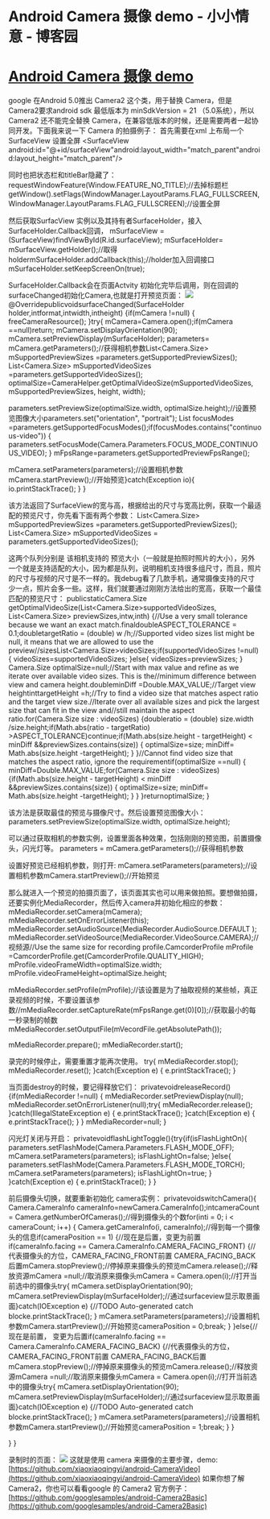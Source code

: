 
# Android Camera  摄像 demo - 小小情意 - 博客园






# [Android Camera  摄像 demo](https://www.cnblogs.com/xiaoxiaoqingyi/p/7016312.html)
google 在Android 5.0推出 Camera2 这个类，用于替换 Camera，但是Camera2要求android sdk 最低版本为 minSdkVersion = 21 （5.0系统），所以Camera2 还不能完全替换 Camera，在兼容低版本的时候，还是需要两者一起协同开发。下面我来说一下 Camera 的拍摄例子：
首先需要在xml 上布局一个 SurfaceView 设置全屏
<SurfaceView
android:id="@+id/surfaceView"android:layout_width="match_parent"android:layout_height="match_parent"/>

同时也把状态栏和titleBar隐藏了：
requestWindowFeature(Window.FEATURE_NO_TITLE);//去掉标题栏getWindow().setFlags(WindowManager.LayoutParams.FLAG_FULLSCREEN,
WindowManager.LayoutParams.FLAG_FULLSCREEN);//设置全屏


然后获取SurfacView 实例以及其持有者SurfaceHolder，接入SurfaceHolder.Callback回调，
mSurfaceView =(SurfaceView)findViewById(R.id.surfaceView);
mSurfaceHolder= mSurfaceView.getHolder();//取得holdermSurfaceHolder.addCallback(this);//holder加入回调接口mSurfaceHolder.setKeepScreenOn(true);

SurfaceHolder.Callback会在页面Actvity 初始化完毕后调用，则在回调的surfaceChanged初始化Camera,也就是打开预览页面：
![](https://images2015.cnblogs.com/blog/804587/201706/804587-20170615104321493-1429594993.jpg)
@OverridepublicvoidsurfaceChanged(SurfaceHolder holder,intformat,intwidth,intheight) {if(mCamera !=null) {
freeCameraResource();
}try{
mCamera=Camera.open();if(mCamera ==null)return;
mCamera.setDisplayOrientation(90);
mCamera.setPreviewDisplay(mSurfaceHolder);
parameters= mCamera.getParameters();//获得相机参数List<Camera.Size> mSupportedPreviewSizes =parameters.getSupportedPreviewSizes();
List<Camera.Size> mSupportedVideoSizes =parameters.getSupportedVideoSizes();
optimalSize=CameraHelper.getOptimalVideoSize(mSupportedVideoSizes,
mSupportedPreviewSizes, height, width);
 
parameters.setPreviewSize(optimalSize.width, optimalSize.height);//设置预览图像大小parameters.set("orientation", "portrait");
List<String> focusModes =parameters.getSupportedFocusModes();if(focusModes.contains("continuous-video")) {
parameters.setFocusMode(Camera.Parameters.FOCUS_MODE_CONTINUOUS_VIDEO);
}
mFpsRange=parameters.getSupportedPreviewFpsRange();
 
mCamera.setParameters(parameters);//设置相机参数mCamera.startPreview();//开始预览}catch(Exception io){
io.printStackTrace();
}
}

该方法返回了SurfaceView的宽与高，根据给出的尺寸与宽高比例，获取一个最适配的预览尺寸，你先看下面有两个参数：
List<Camera.Size> mSupportedPreviewSizes =parameters.getSupportedPreviewSizes();
List<Camera.Size> mSupportedVideoSizes = parameters.getSupportedVideoSizes();

这两个队列分别是 该相机支持的 预览大小（一般就是拍照时照片的大小），另外一个就是支持适配的大小，因为都是队列，说明相机支持很多组尺寸，而且，照片的尺寸与视频的尺寸是不一样的。我debug看了几款手机，通常摄像支持的尺寸少一点，照片会多一些。这样，我们就要通过刚刚方法给出的宽高，获取一个最佳匹配的预览尺寸：
publicstaticCamera.Size getOptimalVideoSize(List<Camera.Size>supportedVideoSizes,
List<Camera.Size> previewSizes,intw,inth) {//Use a very small tolerance because we want an exact match.finaldoubleASPECT_TOLERANCE = 0.1;doubletargetRatio = (double) w /h;//Supported video sizes list might be null, it means that we are allowed to use the preview//sizesList<Camera.Size>videoSizes;if(supportedVideoSizes !=null) {
videoSizes=supportedVideoSizes;
}else{
videoSizes=previewSizes;
}
Camera.Size optimalSize=null;//Start with max value and refine as we iterate over available video sizes. This is the//minimum difference between view and camera height.doubleminDiff =Double.MAX_VALUE;//Target view heightinttargetHeight =h;//Try to find a video size that matches aspect ratio and the target view size.//Iterate over all available sizes and pick the largest size that can fit in the view and//still maintain the aspect ratio.for(Camera.Size size : videoSizes) {doubleratio = (double) size.width /size.height;if(Math.abs(ratio - targetRatio) >ASPECT_TOLERANCE)continue;if(Math.abs(size.height - targetHeight) < minDiff &&previewSizes.contains(size)) {
optimalSize=size;
minDiff= Math.abs(size.height -targetHeight);
}
}//Cannot find video size that matches the aspect ratio, ignore the requirementif(optimalSize ==null) {
minDiff=Double.MAX_VALUE;for(Camera.Size size : videoSizes) {if(Math.abs(size.height - targetHeight) < minDiff &&previewSizes.contains(size)) {
optimalSize=size;
minDiff= Math.abs(size.height -targetHeight);
}
}
}returnoptimalSize;
}

该方法是获取最佳的预览与摄像尺寸。然后设置预览图像大小：
parameters.setPreviewSize(optimalSize.width, optimalSize.height);

可以通过获取相机的参数实例，设置里面各种效果，包括刚刚的预览图，前置摄像头，闪光灯等。
parameters = mCamera.getParameters();//获得相机参数

设置好预览已经相机参数，则打开:
mCamera.setParameters(parameters);//设置相机参数mCamera.startPreview();//开始预览

那么就进入一个预览的拍摄页面了，该页面其实也可以用来做拍照。要想做拍摄，还要实例化MediaRecorder，然后传入camera并初始化相应的参数：
mMediaRecorder.setCamera(mCamera);
mMediaRecorder.setOnErrorListener(this);
mMediaRecorder.setAudioSource(MediaRecorder.AudioSource.DEFAULT );
mMediaRecorder.setVideoSource(MediaRecorder.VideoSource.CAMERA);//视频源//Use the same size for recording profile.CamcorderProfile mProfile =CamcorderProfile.get(CamcorderProfile.QUALITY_HIGH);
mProfile.videoFrameWidth=optimalSize.width;
mProfile.videoFrameHeight=optimalSize.height;
 
mMediaRecorder.setProfile(mProfile);//该设置是为了抽取视频的某些帧，真正录视频的时候，不要设置该参数//mMediaRecorder.setCaptureRate(mFpsRange.get(0)[0]);//获取最小的每一秒录制的帧数mMediaRecorder.setOutputFile(mVecordFile.getAbsolutePath());
 
mMediaRecorder.prepare();
mMediaRecorder.start();

录完的时候停止，需要重置才能再次使用。
try{
mMediaRecorder.stop();
mMediaRecorder.reset();
}catch(Exception e) {
e.printStackTrace();
}

当页面destroy的时候，要记得释放它们：
privatevoidreleaseRecord() {if(mMediaRecorder !=null) {
mMediaRecorder.setPreviewDisplay(null);
mMediaRecorder.setOnErrorListener(null);try{
mMediaRecorder.release();
}catch(IllegalStateException e) {
e.printStackTrace();
}catch(Exception e) {
e.printStackTrace();
}
}
mMediaRecorder=null;
}

闪光灯关闭与开启：
privatevoidflashLightToggle(){try{if(isFlashLightOn){
parameters.setFlashMode(Camera.Parameters.FLASH_MODE_OFF);
mCamera.setParameters(parameters);
isFlashLightOn=false;
}else{
parameters.setFlashMode(Camera.Parameters.FLASH_MODE_TORCH);
mCamera.setParameters(parameters);
isFlashLightOn=true;
}
}catch(Exception e) {
e.printStackTrace();
}
}

前后摄像头切换，就要重新初始化 camera实例：
privatevoidswitchCamera(){
Camera.CameraInfo cameraInfo=newCamera.CameraInfo();intcameraCount = Camera.getNumberOfCameras();//得到摄像头的个数for(inti = 0; i < cameraCount; i++) {
Camera.getCameraInfo(i, cameraInfo);//得到每一个摄像头的信息if(cameraPosition == 1) {//现在是后置，变更为前置if(cameraInfo.facing == Camera.CameraInfo.CAMERA_FACING_FRONT) {//代表摄像头的方位，CAMERA_FACING_FRONT前置 CAMERA_FACING_BACK后置mCamera.stopPreview();//停掉原来摄像头的预览mCamera.release();//释放资源mCamera =null;//取消原来摄像头mCamera = Camera.open(i);//打开当前选中的摄像头try{
mCamera.setDisplayOrientation(90);
mCamera.setPreviewDisplay(mSurfaceHolder);//通过surfaceview显示取景画面}catch(IOException e) {//TODO Auto-generated catch blocke.printStackTrace();
}
mCamera.setParameters(parameters);//设置相机参数mCamera.startPreview();//开始预览cameraPosition = 0;break;
}
}else{//现在是前置， 变更为后置if(cameraInfo.facing == Camera.CameraInfo.CAMERA_FACING_BACK) {//代表摄像头的方位，CAMERA_FACING_FRONT前置 CAMERA_FACING_BACK后置mCamera.stopPreview();//停掉原来摄像头的预览mCamera.release();//释放资源mCamera =null;//取消原来摄像头mCamera = Camera.open(i);//打开当前选中的摄像头try{
mCamera.setDisplayOrientation(90);
mCamera.setPreviewDisplay(mSurfaceHolder);//通过surfaceview显示取景画面}catch(IOException e) {//TODO Auto-generated catch blocke.printStackTrace();
}
mCamera.setParameters(parameters);//设置相机参数mCamera.startPreview();//开始预览cameraPosition = 1;break;
}
}
 
}
}

录制时的页面：
![](https://images2015.cnblogs.com/blog/804587/201706/804587-20170615104412196-656783742.jpg)
这就是使用 camera 来摄像的主要步骤，demo:[https://github.com/xiaoxiaoqingyi/android-CameraVideo](https://github.com/xiaoxiaoqingyi/android-CameraVideo)
如果你想了解 Camera2，你也可以看看google 的 Camera2 官方例子：
[https://github.com/googlesamples/android-Camera2Basic](https://github.com/googlesamples/android-Camera2Basic)







